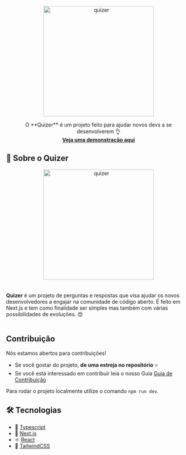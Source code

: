 <div align="center">
 <img width="300" alt="quizer" src="https://github.com/DevDaniloFerrari/Quizer/assets/40414119/44f40c93-d18b-41ec-af30-acbfc6fb37b5">
</div>

<p align="center">O **Quizer** é um projeto feito para ajudar novos devs a se desenvolverem 👌 </br>
<strong><a href="https://quiz-nine-lovat.vercel.app/">Veja uma demonstração aqui</a></strong>
</p>

## 🌟 Sobre o Quizer

<div align="center">
 <img width="300" alt="quizer" src="https://github.com/DevDaniloFerrari/Quizer/assets/40414119/867f8c34-1190-4323-8273-1c2e128bbf96">
</div>
 </br> </br>
<strong>Quizer</strong> é um projeto de perguntas e respostas que visa ajudar os novos desenvolvedores a engajar na comunidade de código aberto.
É feito em Next.js e tem como finalidade ser simples mas também com várias possibilidades de evoluções. 😍
 </br> </br>

## Contribuição

Nós estamos abertos para contribuições!

- Se você gostar do projeto, <strong>de uma estreja no repositório </strong> ⭐
- Se você está interessado em contribuir leia o nosso Guia [Guia de Contribuição](https://github.com/DevDaniloFerrari/Quizer/blob/master/CONTRIBUTING.md)

Para rodar o projeto localmente utilize o comando `npm run dev`.

## :hammer_and_wrench: Tecnologias

- 💙 [Typescript](https://www.typescriptlang.org/)
- 🚀 [Next.js](https://nextjs.org/)
- ⚛️ [React](https://reactjs.org/)
- 🎨 [TailwindCSS](https://tailwindcss.com)
